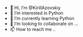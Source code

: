 - 👋 Hi, I’m @KirillAzovskiy
- 👀 I’m interested in  Python
- 🌱 I’m currently learning  Python
- 💞️ I’m looking to collaborate on ...
- 📫 How to reach me ..

<!---
KirillAzovskiy/KirillAzovskiy is a ✨ special ✨ repository because its `README.md` (this file) appears on your GitHub profile.
You can click the Preview link to take a look at your changes.
--->
